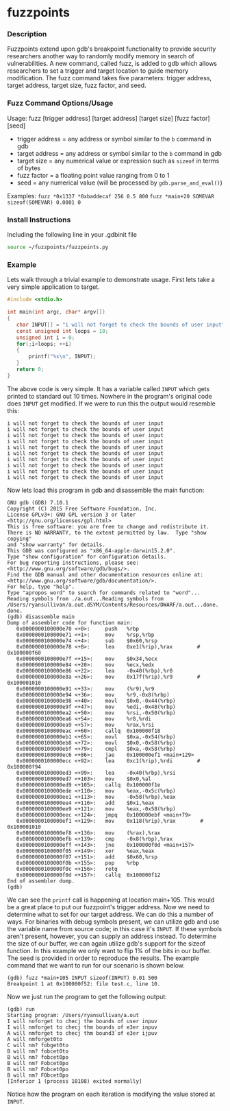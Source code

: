 # fuzzpoints

### Description
Fuzzpoints extend upon gdb's breakpoint functionality to provide security researchers another way to randomly modify memory in search of vulnerabilities. A new command, called fuzz, is added to gdb which allows researchers to set a trigger and target location to guide memory modification. The fuzz command takes five parameters: trigger address, target address, target size, fuzz factor, and seed.

### Fuzz Command Options/Usage
Usage: fuzz \[trigger address\] \[target address\] \[target size\] \[fuzz factor\] \[seed\]

- trigger address = any address or symbol similar to the ```b``` command in gdb 
- target address  = any address or symbol similar to the ```b``` command in gdb
- target size     = any numerical value or expression such as ```sizeof``` in terms of bytes
- fuzz factor     = a floating point value ranging from 0 to 1
- seed            = any numerical value (will be processed by ```gdb.parse_and_eval()```)

Examples:
```fuzz *0x1337 *0xbaddecaf 256 0.5 800```
```fuzz *main+20 SOMEVAR sizeof(SOMEVAR) 0.0001 0```

### Install Instructions
Including the following line in your .gdbinit file
```bash
source ~/fuzzpoints/fuzzpoints.py
```

### Example
Lets walk through a trivial example to demonstrate usage. First lets take a very simple application to target.
```C
#include <stdio.h>

int main(int argc, char* argv[])
{
   char INPUT[] = "i will not forget to check the bounds of user input";
   const unsigned int loops = 10;
   unsigned int i = 0;
   for(;i<loops; ++i)
   {   
       printf("%s\n", INPUT);
   }   
   return 0;
}
```
The above code is very simple. It has a variable called ```INPUT``` which gets printed to standard out 10 times. Nowhere in the program's original code does ```INPUT``` get modified. If we were to run this the output would resemble this:
```
i will not forget to check the bounds of user input
i will not forget to check the bounds of user input
i will not forget to check the bounds of user input
i will not forget to check the bounds of user input
i will not forget to check the bounds of user input
i will not forget to check the bounds of user input
i will not forget to check the bounds of user input
i will not forget to check the bounds of user input
i will not forget to check the bounds of user input
i will not forget to check the bounds of user input
```
Now lets load this program in gdb and disassemble the main function:
```
GNU gdb (GDB) 7.10.1
Copyright (C) 2015 Free Software Foundation, Inc.
License GPLv3+: GNU GPL version 3 or later <http://gnu.org/licenses/gpl.html>
This is free software: you are free to change and redistribute it.
There is NO WARRANTY, to the extent permitted by law.  Type "show copying"
and "show warranty" for details.
This GDB was configured as "x86_64-apple-darwin15.2.0".
Type "show configuration" for configuration details.
For bug reporting instructions, please see:
<http://www.gnu.org/software/gdb/bugs/>.
Find the GDB manual and other documentation resources online at:
<http://www.gnu.org/software/gdb/documentation/>.
For help, type "help".
Type "apropos word" to search for commands related to "word"...
Reading symbols from ./a.out...Reading symbols from /Users/ryansullivan/a.out.dSYM/Contents/Resources/DWARF/a.out...done.
done.
(gdb) disassemble main
Dump of assembler code for function main:
   0x0000000100000e70 <+0>:     push   %rbp
   0x0000000100000e71 <+1>:     mov    %rsp,%rbp
   0x0000000100000e74 <+4>:     sub    $0x60,%rsp
   0x0000000100000e78 <+8>:     lea    0xe1(%rip),%rax        # 0x100000f60
   0x0000000100000e7f <+15>:    mov    $0x34,%ecx
   0x0000000100000e84 <+20>:    mov    %ecx,%edx
   0x0000000100000e86 <+22>:    lea    -0x40(%rbp),%r8
   0x0000000100000e8a <+26>:    mov    0x17f(%rip),%r9        # 0x100001010
   0x0000000100000e91 <+33>:    mov    (%r9),%r9
   0x0000000100000e94 <+36>:    mov    %r9,-0x8(%rbp)
   0x0000000100000e98 <+40>:    movl   $0x0,-0x44(%rbp)
   0x0000000100000e9f <+47>:    mov    %edi,-0x48(%rbp)
   0x0000000100000ea2 <+50>:    mov    %rsi,-0x50(%rbp)
   0x0000000100000ea6 <+54>:    mov    %r8,%rdi
   0x0000000100000ea9 <+57>:    mov    %rax,%rsi
   0x0000000100000eac <+60>:    callq  0x100000f18
   0x0000000100000eb1 <+65>:    movl   $0xa,-0x54(%rbp)
   0x0000000100000eb8 <+72>:    movl   $0x0,-0x58(%rbp)
   0x0000000100000ebf <+79>:    cmpl   $0xa,-0x58(%rbp)
   0x0000000100000ec6 <+86>:    jae    0x100000ef1 <main+129>
   0x0000000100000ecc <+92>:    lea    0xc1(%rip),%rdi        # 0x100000f94
   0x0000000100000ed3 <+99>:    lea    -0x40(%rbp),%rsi
   0x0000000100000ed7 <+103>:   mov    $0x0,%al
   0x0000000100000ed9 <+105>:   callq  0x100000f1e
   0x0000000100000ede <+110>:   mov    %eax,-0x5c(%rbp)
   0x0000000100000ee1 <+113>:   mov    -0x58(%rbp),%eax
   0x0000000100000ee4 <+116>:   add    $0x1,%eax
   0x0000000100000ee9 <+121>:   mov    %eax,-0x58(%rbp)
   0x0000000100000eec <+124>:   jmpq   0x100000ebf <main+79>
   0x0000000100000ef1 <+129>:   mov    0x118(%rip),%rax        # 0x100001010
   0x0000000100000ef8 <+136>:   mov    (%rax),%rax
   0x0000000100000efb <+139>:   cmp    -0x8(%rbp),%rax
   0x0000000100000eff <+143>:   jne    0x100000f0d <main+157>
   0x0000000100000f05 <+149>:   xor    %eax,%eax
   0x0000000100000f07 <+151>:   add    $0x60,%rsp
   0x0000000100000f0b <+155>:   pop    %rbp
   0x0000000100000f0c <+156>:   retq   
   0x0000000100000f0d <+157>:   callq  0x100000f12
End of assembler dump.
(gdb)

```
We can see the ```printf``` call is happening at location main+105. This would be a great place to put our fuzzpoint's trigger address. Now we need to determine what to set for our target address. We can do this a number of ways. For binaries with debug symbols present, we can utilize gdb and use the variable name from source code; in this case it's ```INPUT```. If these symbols aren't present, however, you can supply an address instead. To determine the size of our buffer, we can again utilize gdb's support for the sizeof function. In this example we only want to flip 1% of the bits in our buffer. The seed is provided in order to reproduce the results. The example command that we want to run for our scenario is shown below.
```
(gdb) fuzz *main+105 INPUT sizeof(INPUT) 0.01 500
Breakpoint 1 at 0x100000f52: file test.c, line 10.
```
Now we just run the program to get the following output:
```
(gdb) run
Starting program: /Users/ryansullivan/a.out
I will noforget to checj the bounds of user inpuv
I will nmforget to checj thm bounds of e3er inpuv
A will nmforget to checj thm bound3`of e3er ijpuv
A will nmforget0to
C will nm? fobget0to
B will nm? fobcet0to
B will nm? fobcet0po
B will nm? Fobcet0po
B will nm? Fobcet0po
B will nm? FObcet0po
[Inferior 1 (process 10108) exited normally]
```
Notice how the program on each iteration is modifying the value stored at ```INPUT```.
